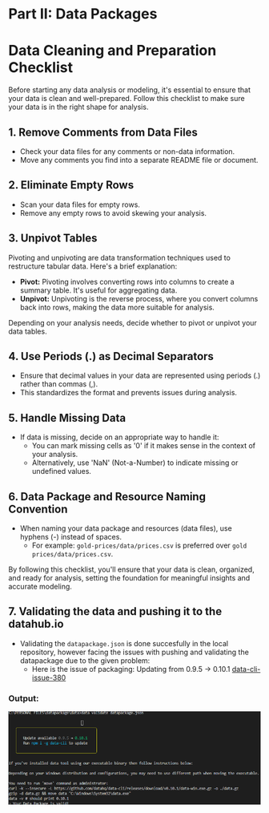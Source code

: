 # Part II: Data Packages
# Data Cleaning and Preparation Checklist

Before starting any data analysis or modeling, it's essential to ensure that your data is clean and well-prepared. Follow this checklist to make sure your data is in the right shape for analysis.

## 1. Remove Comments from Data Files

- Check your data files for any comments or non-data information.
- Move any comments you find into a separate README file or document.

## 2. Eliminate Empty Rows

- Scan your data files for empty rows.
- Remove any empty rows to avoid skewing your analysis.

## 3. Unpivot Tables

Pivoting and unpivoting are data transformation techniques used to restructure tabular data. Here's a brief explanation:

- **Pivot:** Pivoting involves converting rows into columns to create a summary table. It's useful for aggregating data.
- **Unpivot:** Unpivoting is the reverse process, where you convert columns back into rows, making the data more suitable for analysis.

Depending on your analysis needs, decide whether to pivot or unpivot your data tables.

## 4. Use Periods (.) as Decimal Separators

- Ensure that decimal values in your data are represented using periods (.) rather than commas (,).
- This standardizes the format and prevents issues during analysis.

## 5. Handle Missing Data

- If data is missing, decide on an appropriate way to handle it:
  - You can mark missing cells as '0' if it makes sense in the context of your analysis.
  - Alternatively, use 'NaN' (Not-a-Number) to indicate missing or undefined values.

## 6. Data Package and Resource Naming Convention

- When naming your data package and resources (data files), use hyphens (-) instead of spaces.
  - For example: `gold-prices/data/prices.csv` is preferred over `gold prices/data/prices.csv`.

By following this checklist, you'll ensure that your data is clean, organized, and ready for analysis, setting the foundation for meaningful insights and accurate modeling.

## 7. Validating the data and pushing it to the datahub.io
- Validating the `datapackage.json` is done succesfully in the local repository, however facing the issues with pushing and validating the datapackage due to the given problem:
  - Here is the issue of packaging: Updating from 0.9.5 -> 0.10.1 [data-cli-issue-380](https://github.com/datopian/data-cli/issues/380)
### Output: 
  <div style="text-align:center">
    <img src="https://raw.githubusercontent.com/gradedSystem/datapackage/main/images/img.png" alt="Image Description" />
  </div>

